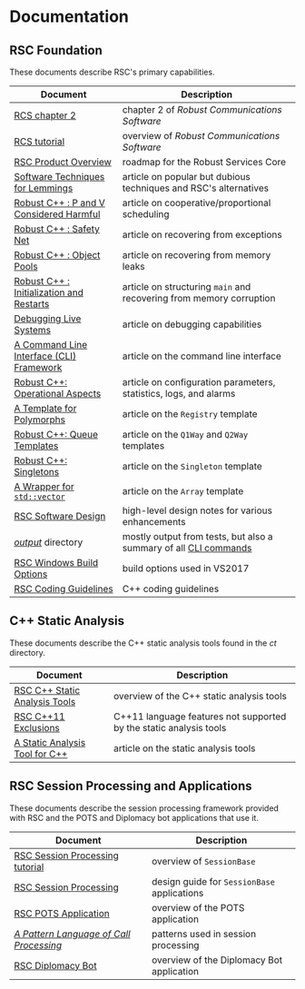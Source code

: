 # Documentation

## RSC Foundation

These documents describe RSC's primary capabilities.

Document | Description
-------- | -----------
[RCS chapter 2](/docs/RCS-chapter-2.pdf) | chapter 2 of _Robust Communications Software_
[RCS tutorial](/docs/RCS-tutorial.pdf) | overview of _Robust Communications Software_
[RSC Product Overview](/docs/RSC-Product-Overview.pdf) | roadmap for the Robust Services Core
[Software Techniques for Lemmings](https://www.codeproject.com/Articles/5258540/Software-Techniques-for-Lemmings) | article on popular but dubious techniques and RSC's alternatives
[Robust C++ : P and V Considered Harmful](https://www.codeproject.com/Articles/5246597/Robust-Cplusplus-P-and-V-Considered-Harmful) | article on cooperative/proportional scheduling
[Robust C++ : Safety Net](https://www.codeproject.com/Articles/5165710/Robust-Cplusplus-Safety-Net) | article on recovering from exceptions
[Robust C++ : Object Pools](https://www.codeproject.com/Articles/5166096/Robust-Cplusplus-Object-Pools) | article on recovering from memory leaks
[Robust C++ : Initialization and Restarts](https://www.codeproject.com/Articles/5254138/Robust-Cplusplus-Initialization-and-Restarts) | article on structuring `main` and recovering from memory corruption
[Debugging Live Systems](https://www.codeproject.com/Articles/5255828/Debugging-Live-Systems) | article on debugging capabilities
[A Command Line Interface (CLI) Framework](https://www.codeproject.com/Articles/5269493/A-Command-Line-Interface-CLI-Framework) | article on the command line interface
[Robust C++: Operational Aspects](https://www.codeproject.com/Articles/5274153/Robust-Cplusplus-Operational-Aspects) | article on configuration parameters, statistics, logs, and alarms
[A Template for Polymorphs](https://www.codeproject.com/Articles/5271143/A-Template-for-Polymorphs) | article on the `Registry` template
[Robust C++: Queue Templates](https://www.codeproject.com/Articles/5271081/Robust-Cplusplus-Queue-Templates) | article on the `Q1Way` and `Q2Way` templates
[Robust C++: Singletons](https://www.codeproject.com/Articles/5286932/Robust-Cplusplus-Singletons) | article on the `Singleton` template
[A Wrapper for `std::vector`](https://www.codeproject.com/Tips/5271013/A-Wrapper-for-std-vector) | article on the `Array` template
[RSC Software Design](/docs/RSC-Software-Design.pdf) | high-level design notes for various enhancements
[_output_](/output) directory | mostly output from tests, but also a summary of all [CLI commands](/output/help.cli.txt)
[RSC Windows Build Options](/docs/RSC-Windows-Build-Options.md) | build options used in VS2017
[RSC Coding Guidelines](/docs/RSC-Coding-Guidelines.md) | C++ coding guidelines

## C++ Static Analysis

These documents describe the C++ static analysis tools found in the _ct_ directory.

Document | Description
-------- | -----------
[RSC C++ Static Analysis Tools](/docs/RSC-Cpp-Static-Analysis-Tools.md) | overview of the C++ static analysis tools
[RSC C++11 Exclusions](/docs/RSC-Cpp11-Exclusions.md) | C++11 language features not supported by the static analysis tools
[A Static Analysis Tool for C++](https://www.codeproject.com/Articles/5246833/A-Static-Analysis-Tool-for-Cplusplus) | article on the static analysis tools

## RSC Session Processing and Applications

These documents describe the session processing framework provided with RSC and the POTS and
Diplomacy bot applications that use it.

Document | Description
-------- | -----------
[RSC Session Processing tutorial](/docs/RSC-Session-Processing-tutorial.pdf) | overview of `SessionBase`
[RSC Session Processing](/docs/RSC-Session-Processing.pdf) | design guide for `SessionBase` applications
[RSC POTS Application](/docs/RSC-POTS-Application.md) | overview of the POTS application
[_A Pattern Language of Call Processing_](/docs/PLCP.pdf) | patterns used in session processing
[RSC Diplomacy Bot](/docs/RSC-Diplomacy.md) | overview of the Diplomacy Bot application
